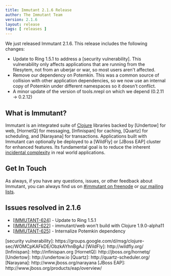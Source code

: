```yaml
---
title: Immutant 2.1.6 Release
author: The Immutant Team
version: 2.1.6
layout: release
tags: [ releases ]
---
```


We just released Immutant 2.1.6. This release includes the following changes:

* Update to Ring 1.5.1 to address a [security vulnerability]. This
  vulnerability only affects applications that are running from the
  filesytem, not from an uberjar or war, so most users aren't affected.
* Remove our dependency on Potemkin. This was a common source of
  collision with other application dependencies, so we now use an
  internal copy of Potemkin under different namespaces so it doesn't
  conflict.
* A minor update of the version of tools.nrepl on which we depend
  (0.2.11 -> 0.2.12)

## What is Immutant?

Immutant is an integrated suite of [Clojure](http://clojure.org)
libraries backed by [Undertow] for web, [HornetQ] for messaging,
[Infinispan] for caching, [Quartz] for scheduling, and [Narayana] for
transactions. Applications built with Immutant can optionally be
deployed to a [WildFly] or [JBoss EAP] cluster for enhanced features. Its
fundamental goal is to reduce the inherent
[incidental complexity](http://en.wikipedia.org/wiki/Accidental_complexity)
in real world applications.

## Get In Touch

As always, if you have any questions, issues, or other feedback about
Immutant, you can always find us on
[#immutant on freenode](/community/) or
[our mailing lists](/community/mailing_lists).

## Issues resolved in 2.1.6

<ul>
<li>[<a href='https://issues.jboss.org/browse/IMMUTANT-624'>IMMUTANT-624</a>] -         Update to Ring 1.5.1</li>
<li>[<a href='https://issues.jboss.org/browse/IMMUTANT-622'>IMMUTANT-622</a>] -         immutant/web won&#39;t build with Clojure 1.9.0-alpha11</li>
<li>[<a href='https://issues.jboss.org/browse/IMMUTANT-625'>IMMUTANT-625</a>] -         Internalize Potemkin dependency</li>
</ul>
[security vulnerability]: https://groups.google.com/d/msg/clojure-sec/WOMCpKAFkDE/ObzkAYhnBgAJ
[WildFly]: http://wildfly.org/
[Infinispan]: http://infinispan.org
[HornetQ]: http://jboss.org/hornetq/
[Undertow]: http://undertow.io
[Quartz]: http://quartz-scheduler.org/
[Narayana]: http://www.jboss.org/narayana
[JBoss EAP]: http://www.jboss.org/products/eap/overview/
